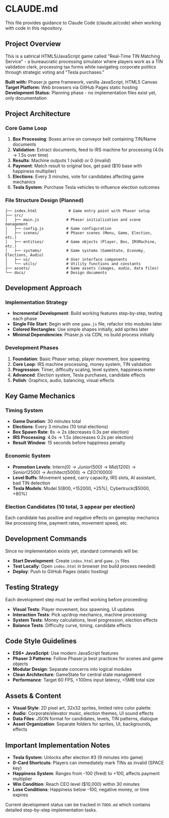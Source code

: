 # CLAUDE.md

This file provides guidance to Claude Code (claude.ai/code) when working with code in this repository.

## Project Overview

This is a satirical HTML5/JavaScript game called "Real-Time TIN Matching Service" - a bureaucratic processing simulator where players work as a TIN validation clerk, processing tax forms while navigating corporate politics through strategic voting and "Tesla purchases."

**Built with:** Phaser.js game framework, vanilla JavaScript, HTML5 Canvas
**Target Platform:** Web browsers via GitHub Pages static hosting
**Development Status:** Planning phase - no implementation files exist yet, only documentation

## Project Architecture

### Core Game Loop
1. **Box Processing**: Boxes arrive on conveyor belt containing TIN/Name documents
2. **Validation**: Extract documents, feed to IRS machine for processing (4.0s → 1.5s over time)
3. **Results**: Machine outputs 1 (valid) or 0 (invalid) 
4. **Payment**: Match result to original box, get paid ($10 base with happiness multiplier)
5. **Elections**: Every 3 minutes, vote for candidates affecting game mechanics
6. **Tesla System**: Purchase Tesla vehicles to influence election outcomes

### File Structure Design (Planned)
```
├── index.html              # Game entry point with Phaser setup
├── src/
│   ├── main.js            # Phaser initialization and scene management
│   ├── config.js          # Game configuration
│   ├── scenes/            # Phaser scenes (Menu, Game, Election, etc.)
│   ├── entities/          # Game objects (Player, Box, IRSMachine, etc.)
│   ├── systems/           # Game systems (GameState, Economy, Elections, Audio)
│   ├── ui/                # User interface components
│   └── utils/             # Utility functions and constants
├── assets/                # Game assets (images, audio, data files)
└── docs/                  # Design documents
```

## Development Approach

### Implementation Strategy
- **Incremental Development**: Build working features step-by-step, testing each phase
- **Single File Start**: Begin with one `game.js` file, refactor into modules later
- **Colored Rectangles**: Use simple shapes initially, add sprites later
- **Minimal Dependencies**: Phaser.js via CDN, no build process initially

### Development Phases
1. **Foundation**: Basic Phaser setup, player movement, box spawning
2. **Core Loop**: IRS machine processing, money system, TIN validation
3. **Progression**: Timer, difficulty scaling, level system, happiness meter
4. **Advanced**: Election system, Tesla purchases, candidate effects
5. **Polish**: Graphics, audio, balancing, visual effects

## Key Game Mechanics

### Timing System
- **Game Duration**: 30 minutes total
- **Elections**: Every 3 minutes (10 total elections)
- **Box Spawn Rate**: 8s → 2s (decreases 0.3s per election)
- **IRS Processing**: 4.0s → 1.5s (decreases 0.2s per election)
- **Result Window**: 15 seconds before happiness penalty

### Economic System
- **Promotion Levels**: Intern($0) → Junior($500) → Mid($1200) → Senior($2500) → Architect($5000) → CEO($10000)
- **Level Buffs**: Movement speed, carry capacity, IRS slots, AI assistant, bad TIN detection
- **Tesla Models**: Model S($800, +15%), Model X($2000, +25%), Cybertruck($5000, +80%)

### Election Candidates (10 total, 3 appear per election)
Each candidate has positive and negative effects on gameplay mechanics like processing time, payment rates, movement speed, etc.

## Development Commands

Since no implementation exists yet, standard commands will be:
- **Start Development**: Create `index.html` and `game.js` files
- **Test Locally**: Open `index.html` in browser (no build process needed)
- **Deploy**: Push to GitHub Pages (static hosting)

## Testing Strategy

Each development step must be verified working before proceeding:
- **Visual Tests**: Player movement, box spawning, UI updates
- **Interaction Tests**: Pick up/drop mechanics, machine processing
- **System Tests**: Money calculations, level progression, election effects
- **Balance Tests**: Difficulty curve, timing, candidate effects

## Code Style Guidelines

- **ES6+ JavaScript**: Use modern JavaScript features
- **Phaser 3 Patterns**: Follow Phaser.js best practices for scenes and game objects
- **Modular Design**: Separate concerns into logical modules
- **Clean Architecture**: GameState for central state management
- **Performance**: Target 60 FPS, <100ms input latency, <5MB total size

## Assets & Content

- **Visual Style**: 2D pixel art, 32x32 sprites, limited retro color palette
- **Audio**: Corporate/elevator music, election themes, UI sound effects
- **Data Files**: JSON format for candidates, levels, TIN patterns, dialogue
- **Asset Organization**: Separate folders for sprites, UI, backgrounds, effects

## Important Implementation Notes

- **Tesla System**: Unlocks after election #3 (9 minutes into game)
- **0-Card Shortcuts**: Players can immediately mark TINs as invalid (SPACE key)
- **Happiness System**: Ranges from -100 (fired) to +100, affects payment multiplier
- **Win Condition**: Reach CEO level ($10,000) within 30 minutes
- **Lose Conditions**: Happiness below -100, negative money, or time expires

Current development status can be tracked in `TODO.md` which contains detailed step-by-step implementation tasks.